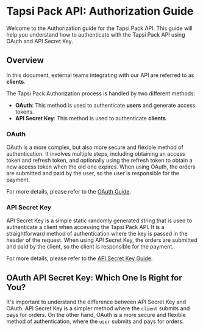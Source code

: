 # Tapsi Pack API: Authorization Guide

Welcome to the Authorization guide for the Tapsi Pack API. This guide will help you understand how to authenticate with the Tapsi Pack API using OAuth and API Secret Key.

## Overview

In this document, external teams integrating with our API are referred to as **clients**.

The Tapsi Pack Authorization process is handled by two different methods:
- **OAuth**: This method is used to authenticate **users** and generate access tokens.
- **API Secret Key**: This method is used to authenticate **clients**.

### OAuth

OAuth is a more complex, but also more secure and flexible method of authentication. 
It involves multiple steps, including obtaining an access token and refresh token, 
and optionally using the refresh token to obtain a new access token when the old one expires.
When using OAuth, the orders are submitted and paid by the user, so the user is responsible for the payment.

For more details, please refer to the [OAuth Guide](./oauth/README.md).

### API Secret Key

API Secret Key is a simple static randomly generated string that is used to authenticate a client when accessing the Tapsi Pack API.
It is a straightforward method of authentication where the key is passed in the header of the request.
When using API Secret Key, the orders are submitted and paid by the client, so the client is responsible for the payment.

For more details, please refer to the [API Secret Key Guide](./api-secret-key/README.md).

## OAuth API Secret Key: Which One Is Right for You?
It's important to understand the difference between API Secret Key and OAuth.
API Secret Key is a simpler method where the `client` submits
and pays for orders.
On the other hand, OAuth is a more secure and flexible method of authentication,
where the `user` submits and pays for orders.
